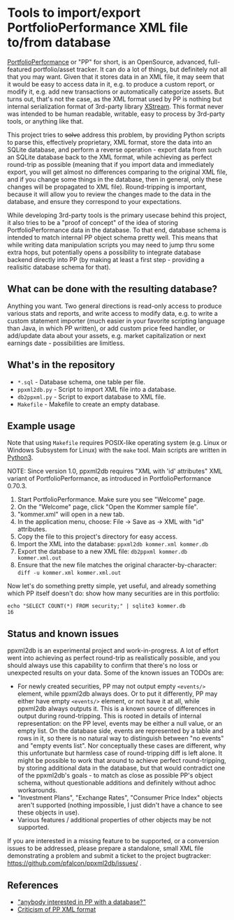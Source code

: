 # Tools to import/export PortfolioPerformance XML file to/from database

[PortfolioPerformance](https://github.com/portfolio-performance/portfolio)
or "PP" for short, is an OpenSource, advanced, full-featured portfolio/asset
tracker. It can
do a lot of things, but definitely not all that you may want. Given that
it stores data in an XML file, it may seem that it would be easy to access
data in it, e.g. to produce a custom report, or modify it, e.g. add new
transactions or automatically categorize assets. But turns out, that's not
the case, as the XML format used by PP is nothing but internal serialization
format of 3rd-party library [XStream](https://x-stream.github.io/). This
format never was intended to be human readable, writable, easy to process
by 3rd-party tools, or anything like that.

This project tries to ~~solve~~ address this problem, by providing Python
scripts to parse this, effectively proprietary, XML format, store the
data into an SQLite database, and perform a reverse operation - export
data from such an SQLite database back to the XML format, while achieving
as perfect round-trip as possible (meaning that if you import data and
immediately export, you will get almost no differences comparing to the
original XML file, and if you change some things in the database, then in
general, only these changes will be propagated to XML file). Round-tripping
is important, because it will allow you to review the changes made to the
data in the database, and ensure they correspond to your expectations.

While developing 3rd-party tools is the primary usecase behind this project,
it also tries to be a "proof of concept" of the idea of storing
PortfolioPerformance data in the database. To that end, database schema
is intended to match internal PP object schema pretty well. This means
that while writing data manipulation scripts you may need to jump
thru some extra hops, but potentially opens a possibility to integrate
database backend directly into PP (by making at least a first step -
providing a realisitic database schema for that).

## What can be done with the resulting database?

Anything you want. Two general directions is read-only access to produce
various stats and reports, and write access to modify data, e.g. to
write a custom statement importer (much easier in your favorite scripting
language than Java, in which PP written), or add custom price feed
handler, or add/update data about your assets, e.g. market capitalization
or next earnings date - possibilities are limitless.

## What's in the repository

* `*.sql` - Database schema, one table per file.
* `ppxml2db.py` - Script to import XML file into a database.
* `db2ppxml.py` - Script to export database to XML file.
* `Makefile` - Makefile to create an empty database.

## Example usage

Note that using `Makefile` requires POSIX-like operating system
(e.g. Linux or Windows Subsystem for Linux) with the `make`
tool. Main scripts are written in [Python3](https://www.python.org).

NOTE: Since version 1.0, ppxml2db requires "XML with 'id' attributes"
XML variant of PortfolioPerformance, as introduced in PortfolioPerformance
0.70.3.

1. Start PortfolioPerformance. Make sure you see "Welcome" page.
1. On the "Welcome" page, click "Open the Kommer sample file".
1. "kommer.xml" will open in a new tab.
1. In the application menu, choose: File -> Save as -> XML with "id" attributes.
1. Copy the file to this project's directory for easy access.
1. Import the XML into the database:
   `ppxml2db kommer.xml kommer.db`
1. Export the database to a new XML file:
   `db2ppxml kommer.db kommer.xml.out`
1. Ensure that the new file matches the original character-by-character:
   `diff -u kommer.xml kommer.xml.out`

Now let's do something pretty simple, yet useful, and already something
which PP itself doesn't do: show how many securities are in this portfolio:

```
echo "SELECT COUNT(*) FROM security;" | sqlite3 kommer.db
16
```

## Status and known issues

ppxml2db is an experimental project and work-in-progress. A lot of effort
went into achieving as perfect round-trip as realistically possible, and
you should always use this capability to confirm that there's no loss or
unexpected results on your data. Some of the known issues an TODOs are:

* For newly created securities, PP may not output empty `<events/>` element,
  while ppxml2db always does. Or to put it differently, PP may either have
  empty `<events/>` element, or not have it at all, while ppxml2db always
  outputs it. This is a known source of differences in output during
  round-tripping. This is rooted in details of internal representation:
  on the PP level, events may be either a null value, or an empty list.
  On the database side, events are represented by a table and rows in it,
  so there is no natural way to distinguish between "no events" and
  "empty events list". Nor conceptually these cases are different, why
  this unfortunate but harmless case of round-tripping diff is left alone.
  It might be possible to work that around to achieve perfect round-tripping,
  by storing additional data in the database, but that would contradict
  one of the ppxml2db's goals - to match as close as possible PP's object
  schema, without questionable additions and definitely without adhoc
  workarounds.
* "Investment Plans", "Exchange Rates", "Consumer Price Index" objects
  aren't supported (nothing impossible, I just didn't have a chance to
  see these objects in use).
* Various features / additional properties of other objects may be not
  supported.

If you are interested in a missing feature to be supported, or a conversion
issues to be addressed, please prepare a standalone, small XML file
demonstrating a problem and submit a ticket to the project bugtracker:
https://github.com/pfalcon/ppxml2db/issues/ .

## References

* ["anybody interested in PP with a database?"](https://github.com/portfolio-performance/portfolio/issues/2216)
* [Criticism of PP XML format](https://github.com/portfolio-performance/portfolio/issues/3417)
